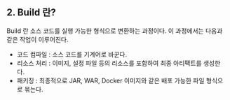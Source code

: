 ## 2. Build 란?
Build 란 소스 코드를 실행 가능한 형식으로 변환하는 과정이다. 이 과정에서는 다음과 같은 작업이 이루어진다.
- 코드 컴파일 : 소스 코드를 기계어로 바꾼다.
- 리소스 처리 : 이미지, 설정 파일 등의 리소스를 포함하여 최종 아티팩트를 생성한다.
- 패키징 : 최종적으로 JAR, WAR, Docker 이미지와 같은 배포 가능한 파일 형식으로 묶는다.